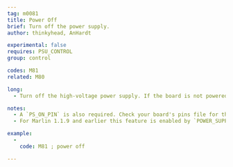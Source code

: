 ```yaml
---
tag: m0081
title: Power Off
brief: Turn off the power supply.
author: thinkyhead, AnHardt

experimental: false
requires: PSU_CONTROL
group: control

codes: M81
related: M80

long:
  - Turn off the high-voltage power supply. If the board is not powered from another source, this may also shut down the electronics.

notes:
  - A `PS_ON_PIN` is also required. Check your board's pins file for the default.
  - For Marlin 1.1.9 and earlier this feature is enabled by `POWER_SUPPLY`.

example:
  -
    code: M81 ; power off

---
```

